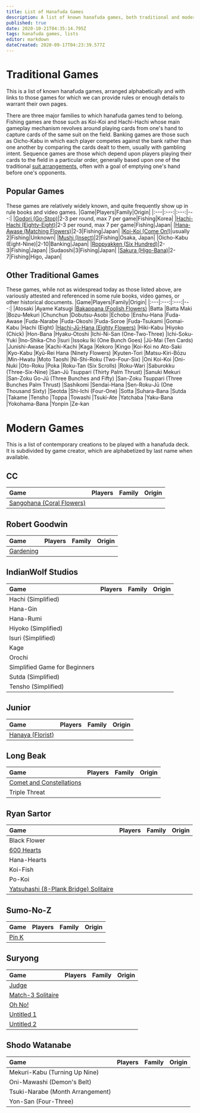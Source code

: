 ```yaml
---
title: List of Hanafuda Games
description: A list of known hanafuda games, both traditional and modern.
published: true
date: 2020-10-21T04:35:14.795Z
tags: hanafuda games, lists
editor: markdown
dateCreated: 2020-09-17T04:23:39.577Z
---
```


# Traditional Games
This is a list of known hanafuda games, arranged alphabetically and with links to those games for which we can provide rules or enough details to warrant their own pages.

There are three major families to which hanafuda games tend to belong. Fishing games are those such as Koi-Koi and Hachi-Hachi whose main gameplay mechanism revolves around playing cards from one's hand to capture cards of the same suit on the field. Banking games are those such as Oicho-Kabu in which each player competes against the bank rather than one another by comparing the cards dealt to them, usually with gambling intent. Sequence games are those which depend upon players playing their cards to the field in a particular order, generally based upon one of the traditional [suit arrangements](/en/hanafuda/suits#arrangement-of-suits), often with a goal of emptying one's hand before one's opponents.
## Popular Games
These games are relatively widely known, and quite frequently show up in rule books and video games.
|Game|Players|Family|Origin|
|:---|:---:|:---:|---:|
|[Godori (Go-Stop)](/en/hanafuda/games/go-stop)|2-3 per round, max 7 per game|Fishing|Korea|
|[Hachi-Hachi (Eighty-Eight)](/en/hanafuda/games/hachi-hachi)|2-3 per round, max 7 per game|Fishing|Japan|
|[Hana-Awase (Matching Flowers)](/en/hanafuda/games/hana-awase)|2-3|Fishing|Japan|
|[Koi-Koi (Come On!)](/en/hanafuda/games/koi-koi)|usually 2|Fishing|Unknown|
|[Mushi (Insect)](/en/hanafuda/games/mushi)|2|Fishing|Osaka, Japan|
|Oicho-Kabu (Eight-Nine)|2-10|Banking|Japan|
|[Roppyakken (Six Hundred)](/en/hanafuda/games/roppyakken)|2-3|Fishing|Japan|
|Sudaoshi|3|Fishing|Japan|
|[Sakura (Higo-Bana)](/en/hanafuda/games/sakura)|2-7|Fishing|Higo, Japan|
## Other Traditional Games
These games, while not as widespread today as those listed above, are variously attested and referenced in some rule books, video games, or other historical documents.
|Game|Players|Family|Origin|
|:---|:---:|:---:|---:|
|Atosaki
|Ayame Katsugi
|[Bakappana (Foolish Flowers)](/en/hanafuda/games/bakappana)
|Batta
|Batta Maki
|Bozu-Mekuri
|Chunchun
|Dobutsu-Asobi
|Echobo
|Enshu-Hana
|Fuda-Awase
|Fuda-Narabe
|Fuda-Okoshi
|Fuda-Soroe
|Fuda-Tsukami
|Gomai-Kabu
|Hachi (Eight)
|[Hachi-Jū-Hana (Eighty Flowers)](/en/hanafuda/games/hachi-juu-hana)
|Hiki-Kabu
|Hiyoko (Chick)
|Hon-Bana
|Hyaku-Otoshi
|Ichi-Ni-San (One-Two-Three)
|Ichi-Soku-Yuki
|Ino-Shika-Cho
|Isuri
|Issoku Iki (One Bunch Goes)
|Jū-Mai (Ten Cards)
|Junishi-Awase
|Kachi-Kachi
|Kaga
|Kekoro
|Kingo
|Koi-Koi no Ato-Saki
|Kyo-Kabu
|Kyū-Rei Hana (Ninety Flowers)
|Kyuten-Tori
|Matsu-Kiri-Bōzu
|Min-Hwatu
|Moto Taoshi
|Ni-Shi-Roku (Two-Four-Six)
|Oni Koi-Koi
|Oni-Nuki
|Oto-Roku
|Poka
|Roku-Tan (Six Scrolls)
|Roku-Wari
|Saburokku (Three-Six-Nine)
|San-Jū Tsuppari (Thirty Palm Thrust)
|Sanuki Mekuri
|San-Zoku Go-Jū (Three Bunches and Fifty)
|San-Zoku Tsuppari (Three Bunches Palm Thrust)
|Sashikomi
|Sendai-Hana
|Sen-Roku-Jū (One Thousand Sixty)
|Seotda
|Shi-Ichi (Four-One)
|Sotta
|Suhara-Bana
|Sutda
|Takame
|Tensho
|Toppa
|Towashi
|Tsuki-Ate
|Yatchaba
|Yaku-Bana
|Yokohama-Bana
|Yonpin
|Ze-kan

# Modern Games
This is a list of contemporary creations to be played with a hanafuda deck. It is subdivided by game creator, which are alphabetized by last name when available.
## CC
|Game|Players|Family|Origin|
|:---|:---:|:---:|---:|
|[Sangohana (Coral Flowers)](http://cartacc.g1.xrea.com/sangohana.html)
## Robert Goodwin
|Game|Players|Family|Origin|
|:---|:---:|:---:|---:|
|[Gardening](/newgames/robert_goodwin_-_gardening.pdf)
## IndianWolf Studios
|Game|Players|Family|Origin|
|:---|:---:|:---:|---:|
|Hachi (Simplified)
|Hana-Gin
|Hana-Rumi
|Hiyoko (Simplified)
|Isuri (Simplified)
|Kage
|Orochi
|Simplified Game for Beginners
|Sutda (Simplified)
|Tensho (Simplified)
## Junior
|Game|Players|Family|Origin|
|:---|:---:|:---:|---:|
|[Hanaya (Florist)](/how_to_play_hanaya.pdf)
## Long Beak
|Game|Players|Family|Origin|
|:---|:---:|:---:|---:|
|[Comet and Constellations](/comet__constellations_v4.0.pdf)
|Triple Threat
## Ryan Sartor
|Game|Players|Family|Origin|
|:---|:---:|:---:|---:|
|Black Flower
|[600 Hearts](/newgames/600_hearts_v2.1.pdf)
|Hana-Hearts
|Koi-Fish
|Po-Koi
|[Yatsuhashi (8-Plank Bridge) Solitaire](/newgames/yatsuhashi_solitaire_v1.2.pdf)
## Sumo-No-Z
|Game|Players|Family|Origin|
|:---|:---:|:---:|---:|
|[Pin K](/newgames/new_game_-_sumo-no-z.pdf)
## Suryong
|Game|Players|Family|Origin|
|:---|:---:|:---:|---:|
|[Judge](/judge_v1.1.pdf)
|[Match-3 Solitaire](/match_3_solitaire.pdf)
|[Oh No!](/70_no_oh_no_v2.pdf)
|[Untitled 1](/this_is_some_game_that_i_made_up.pdf)
|[Untitled 2](/untitled_2.pdf)
## Shodo Watanabe
|Game|Players|Family|Origin|
|:---|:---:|:---:|---:|
|Mekuri-Kabu (Turning Up Nine)
|Oni-Mawashi (Demon's Belt)
|Tsuki-Narabe (Month Arrangement)
|Yon-San (Four-Three)